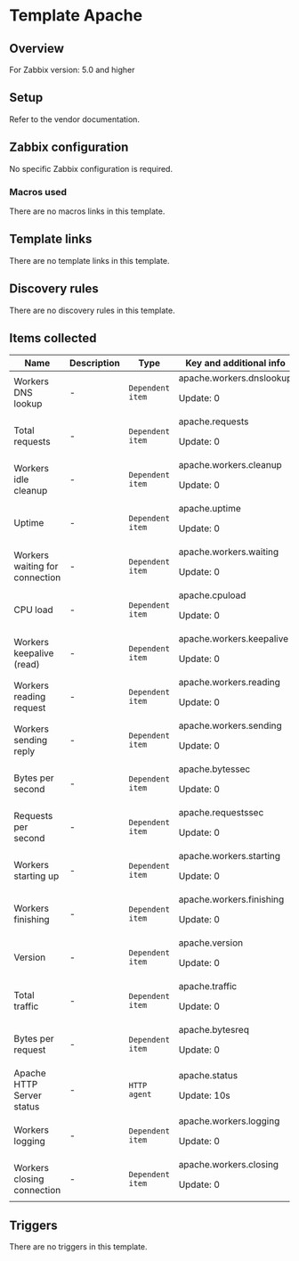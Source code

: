 # Template Apache

## Overview

For Zabbix version: 5.0 and higher

## Setup

Refer to the vendor documentation.

## Zabbix configuration

No specific Zabbix configuration is required.

### Macros used

There are no macros links in this template.

## Template links

There are no template links in this template.

## Discovery rules

There are no discovery rules in this template.

## Items collected

|Name|Description|Type|Key and additional info|
|----|-----------|----|----|
|Workers DNS lookup|<p>-</p>|`Dependent item`|apache.workers.dnslookup<p>Update: 0</p>|
|Total requests|<p>-</p>|`Dependent item`|apache.requests<p>Update: 0</p>|
|Workers idle cleanup|<p>-</p>|`Dependent item`|apache.workers.cleanup<p>Update: 0</p>|
|Uptime|<p>-</p>|`Dependent item`|apache.uptime<p>Update: 0</p>|
|Workers waiting for connection|<p>-</p>|`Dependent item`|apache.workers.waiting<p>Update: 0</p>|
|CPU load|<p>-</p>|`Dependent item`|apache.cpuload<p>Update: 0</p>|
|Workers keepalive (read)|<p>-</p>|`Dependent item`|apache.workers.keepalive<p>Update: 0</p>|
|Workers reading request|<p>-</p>|`Dependent item`|apache.workers.reading<p>Update: 0</p>|
|Workers sending reply|<p>-</p>|`Dependent item`|apache.workers.sending<p>Update: 0</p>|
|Bytes per second|<p>-</p>|`Dependent item`|apache.bytessec<p>Update: 0</p>|
|Requests per second|<p>-</p>|`Dependent item`|apache.requestssec<p>Update: 0</p>|
|Workers starting up|<p>-</p>|`Dependent item`|apache.workers.starting<p>Update: 0</p>|
|Workers finishing|<p>-</p>|`Dependent item`|apache.workers.finishing<p>Update: 0</p>|
|Version|<p>-</p>|`Dependent item`|apache.version<p>Update: 0</p>|
|Total traffic|<p>-</p>|`Dependent item`|apache.traffic<p>Update: 0</p>|
|Bytes per request|<p>-</p>|`Dependent item`|apache.bytesreq<p>Update: 0</p>|
|Apache HTTP Server status|<p>-</p>|`HTTP agent`|apache.status<p>Update: 10s</p>|
|Workers logging|<p>-</p>|`Dependent item`|apache.workers.logging<p>Update: 0</p>|
|Workers closing connection|<p>-</p>|`Dependent item`|apache.workers.closing<p>Update: 0</p>|
## Triggers

There are no triggers in this template.

